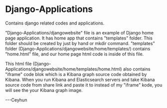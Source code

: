 # Django-Applications
Contains django related codes and applications.

"Django-Applications/djangowebsite" file is an example of Django home page application.
It has home app that contains "templates" folder. This folder should be created by just by hand or mkdir command.
"templates" folder (Django-Applications/djangowebsite/home/templates/) contains "home.html" file, and our home page html code is inside of this file.

This html file (Django-Applications/djangowebsite/home/templates/home.html) also contains "iframe" code blok which is a Kibana graph source code obtained by Kibana.
When you run Kibana and Elasticsearch servers and take Kibana source code from share link and paste it to instead of my "iframe" kode, you will see the your Kibana graph image.

---Ceyhun
